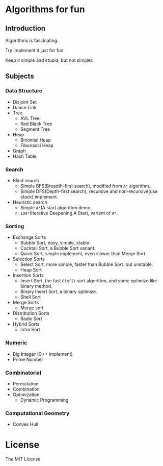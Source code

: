 # Algorithms for fun

## Introduction
Algorithms is fascinating.

Try implement it just for fun.

Keep it simple and stupid, but not simpler.


## Subjects
### Data Structure
- Disjoint Set
- Dance Link
- Tree
    - AVL Tree
    - Red Black Tree
    - Segment Tree
- Heap
    - Binomial Heap
    - Fibonacci Heap
- Graph
- Hash Table


### Search
- Blind search
    - Simple BFS(Breadth-first search), modified from `A*` algorithm.   
    - Simple DFS(Depth-first search), recursive and non-recursive(use stack) implement.
- Heuristic search
    - Simple `A*`(A star) algorithm demo.  
    - `IDA*`(Iterative Deepening A Star), variant of `A*`.


### Sorting
- Exchange Sorts
    - Bubble Sort, easy, simple, stable.
    - Cocktail Sort, a Bubble Sort variant.
    - Quick Sort, simple implement, even slower than Merge Sort.
- Selection Sorts
    - Select Sort, more simple, faster than Bubble Sort. but unstable.
    - Heap Sort
- Insertion Sorts
    - Insert Sort, the fast `O(n^2)` sort algorithm, and some optimize like binary method.
    - Binary Insert Sort, a binary optimize.  
    - Shell Sort
- Merge Sorts
    - Merge sort
- Distribution Sorts
    - Radix Sort
- Hybrid Sorts
    - Intro Sort


### Numeric
- Big Integer (C++ implement)
- Prime Number


### Combinatorial
- Permutation
- Combination
- Optimization
    - Dynamic Programming


### Computational Geometry
- Convex Hull


# License
The MIT License

